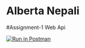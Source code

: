 # Alberta Nepali
#Assignment-1 Web Api



[![Run in Postman](https://run.pstmn.io/button.svg)](https://app.getpostman.com/run-collection/34732a7d3de538266fc4#?env%5BAppAVar%5D=W3sia2V5IjoiJGVjaG9fYm9keSIsInZhbHVlIjoiaGVsbG8iLCJkZXNjcmlwdGlvbiI6IiIsImVuYWJsZWQiOnRydWV9XQ==)

